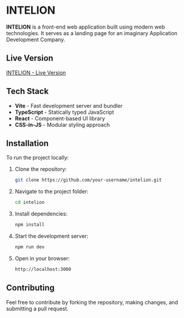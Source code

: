 
# INTELION

**INTELION** is a front-end web application built using modern web technologies. It serves as a landing page for an imaginary Application Development Company.

## Live Version
[INTELION - Live Version](https://guymenje.netlify.app/)

## Tech Stack
- **Vite** - Fast development server and bundler
- **TypeScript** - Statically typed JavaScript
- **React** - Component-based UI library
- **CSS-in-JS** - Modular styling approach

## Installation
To run the project locally:

1. Clone the repository:
   ```bash
   git clone https://github.com/your-username/intelion.git
   ```

2. Navigate to the project folder:
   ```bash
   cd intelion
   ```

3. Install dependencies:
   ```bash
   npm install
   ```

4. Start the development server:
   ```bash
   npm run dev
   ```

5. Open in your browser:
   ```bash
   http://localhost:3000
   ```

## Contributing
Feel free to contribute by forking the repository, making changes, and submitting a pull request.
```

